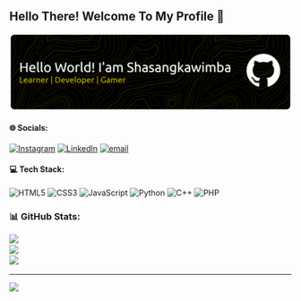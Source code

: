 ## Hello There! Welcome To My Profile 👋

![Shasangkawimba](img/github-header-banner-2.png)

<!--
**Shasangkawimba/Shasangkawimba** is a ✨ _special_ ✨ repository because its `README.md` (this file) appears on your GitHub profile.

Here are some ideas to get you started:

- 🔭 I’m currently working on ...
- 🌱 I’m currently learning ...
- 👯 I’m looking to collaborate on ...
- 🤔 I’m looking for help with ...
- 💬 Ask me about ...
- 📫 How to reach me: ...
- 😄 Pronouns: ...
- ⚡ Fun fact: ...
-->

#### 🌐 Socials:
[![Instagram](https://img.shields.io/badge/Instagram-%23E4405F.svg?logo=Instagram&logoColor=white)](https://instagram.com/b3lvarchi3) [![LinkedIn](https://img.shields.io/badge/LinkedIn-%230077B5.svg?logo=linkedin&logoColor=white)](https://linkedin.com/in/Belvarchie) [![email](https://img.shields.io/badge/Email-D14836?logo=gmail&logoColor=white)](mailto:archie220206@gmail.com) 

#### 💻 Tech Stack:
![HTML5](https://img.shields.io/badge/html5-%23E34F26.svg?style=for-the-badge&logo=html5&logoColor=white) ![CSS3](https://img.shields.io/badge/css3-%231572B6.svg?style=for-the-badge&logo=css3&logoColor=white) ![JavaScript](https://img.shields.io/badge/javascript-%23323330.svg?style=for-the-badge&logo=javascript&logoColor=%23F7DF1E) ![Python](https://img.shields.io/badge/python-3670A0?style=for-the-badge&logo=python&logoColor=ffdd54) ![C++](https://img.shields.io/badge/c++-%2300599C.svg?style=for-the-badge&logo=c%2B%2B&logoColor=white) ![PHP](https://img.shields.io/badge/php-%23777BB4.svg?style=for-the-badge&logo=php&logoColor=white)

### 📊 GitHub Stats:
![](https://github-readme-stats.vercel.app/api?username=Shasangkawimba&theme=dark&hide_border=false&include_all_commits=false&count_private=false)<br/>
![](https://nirzak-streak-stats.vercel.app/?user=Shasangkawimba&theme=dark&hide_border=false)<br/>
![](https://github-readme-stats.vercel.app/api/top-langs/?username=Shasangkawimba&theme=dark&hide_border=false&include_all_commits=false&count_private=false&layout=compact)

---
[![](https://visitcount.itsvg.in/api?id=Shasangkawimba&icon=0&color=0)](https://visitcount.itsvg.in)

<!-- Proudly created with GPRM ( https://gprm.itsvg.in ) -->